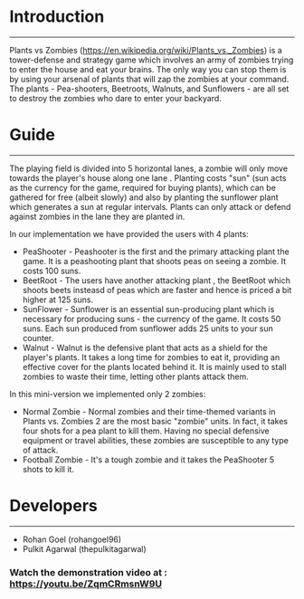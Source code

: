 # Introduction
---------------
Plants vs Zombies (https://en.wikipedia.org/wiki/Plants_vs._Zombies) is a tower-defense and strategy game which involves an army of zombies trying to enter the house and eat your brains. The only way you can stop them is by using your arsenal of plants that will zap the zombies at your command. The plants - Pea-shooters, Beetroots, Walnuts, and Sunflowers - are all set to destroy the zombies who dare to enter your backyard.

# Guide
--------
The playing field is divided into 5 horizontal lanes, a zombie will only move towards the player's house along one lane . Planting costs "sun" (sun acts as the currency for the game, required for buying plants), which can be gathered for free (albeit slowly) and also by planting the sunflower plant which generates a sun at regular intervals. Plants can only attack or defend against zombies in the lane they are planted in.

In our implementation we have provided the users with 4 plants:

* PeaShooter - Peashooter is the first and the primary attacking plant the game. It is a peashooting plant that shoots peas on seeing a zombie. It costs 100 suns.
* BeetRoot - The users have another attacking plant , the BeetRoot which shoots beets insteasd of peas which are faster and hence is priced a bit higher at 125 suns.
* SunFlower - Sunflower is an essential sun-producing plant which is necessary for producing suns - the currency of the game. It costs 50 suns. Each sun produced from sunflower adds 25 units to your sun counter.
* Walnut - Walnut is the defensive plant that acts as a shield for the player's plants. It takes a long time for zombies to eat it, providing an effective cover for the plants located behind it. It is mainly used to stall zombies to waste their time, letting other plants attack them.

In this mini-version we implemented only 2 zombies:

* Normal Zombie - Normal zombies and their time-themed variants in Plants vs. Zombies 2 are the most basic "zombie" units. In fact, it takes four shots for a pea plant to kill them. Having no special defensive equipment or travel abilities, these zombies are susceptible to any type of attack.
* Football Zombie - It's a tough zombie and it takes the PeaShooter 5 shots to kill it.


# Developers
----------
* Rohan Goel (rohangoel96)
* Pulkit Agarwal (thepulkitagarwal)

### Watch the demonstration video at : https://youtu.be/ZqmCRmsnW9U
